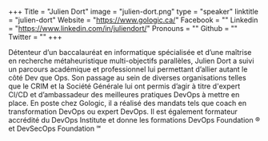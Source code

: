 +++
Title = "Julien Dort"
image = "julien-dort.png"
type = "speaker"
linktitle = "julien-dort"
Website = "https://www.gologic.ca/"
Facebook = ""
Linkedin = "https://www.linkedin.com/in/juliendort/"
Pronouns = ""
Github = ""
Twitter = ""
+++

Détenteur d’un baccalauréat en informatique spécialisée et d’une maîtrise en recherche métaheuristique multi-objectifs parallèles, Julien Dort a suivi un parcours académique et professionnel lui permettant d’allier autant le côté Dev que Ops.
Son passage au sein de diverses organisations telles que le CRIM et la Société Générale lui ont permis d’agir à titre d'expert CI/CD et d’ambassadeur des meilleures pratiques DevOps à mettre en place.
En poste chez Gologic, il a réalisé des mandats tels que coach en transformation DevOps ou expert DevOps. Il est également formateur accrédité du DevOps Institute et donne les formations DevOps Foundation ® et DevSecOps Foundation ℠
